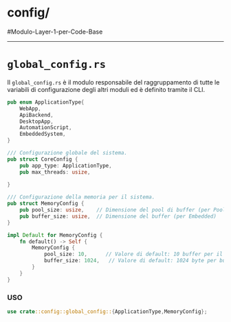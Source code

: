 # config/

#Modulo-Layer-1-per-Code-Base 

---

# `global_config.rs`

Il `global_config.rs` è il modulo responsabile del raggruppamento di tutte le variabili di configurazione degli altri moduli ed è definito tramite il CLI.

```Rust
pub enum ApplicationType{
	WebApp,
	ApiBackend,
	DesktopApp,
	AutomationScript,
	EmbeddedSystem,
}

/// Configurazione globale del sistema.
pub struct CoreConfig {
    pub app_type: ApplicationType,
    pub max_threads: usize,
    
}

/// Configurazione della memoria per il sistema.
pub struct MemoryConfig {
    pub pool_size: usize,    // Dimensione del pool di buffer (per PoolBased)
    pub buffer_size: usize,  // Dimensione del buffer (per Embedded)
}

impl Default for MemoryConfig {
    fn default() -> Self {
        MemoryConfig {
            pool_size: 10,      // Valore di default: 10 buffer per il pool
            buffer_size: 1024,   // Valore di default: 1024 byte per buffer
        }
    }
}
```

### USO

```Rust
use crate::config::global_config::{ApplicationType,MemoryConfig};
```